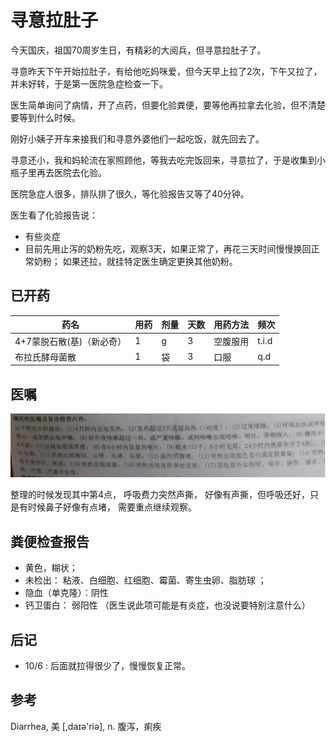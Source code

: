 <!---
markmeta_author: wongoo
markmeta_date: 2019-10-01
markmeta_title: 寻意拉肚子
markmeta_categories: 伤病
markmeta_tags: 寻意,腹泻
-->


# 寻意拉肚子

今天国庆，祖国70周岁生日，有精彩的大阅兵，但寻意拉肚子了。

寻意昨天下午开始拉肚子，有给他吃妈咪爱，但今天早上拉了2次，下午又拉了，并未好转，于是第一医院急症检查一下。

医生简单询问了病情，开了点药，但要化验粪便，要等他再拉拿去化验，但不清楚要等到什么时候。

刚好小姨子开车来接我们和寻意外婆他们一起吃饭，就先回去了。

寻意还小，我和妈轮流在家照顾他，等我去吃完饭回来，寻意拉了，于是收集到小瓶子里再去医院去化验。

医院急症人很多，排队排了很久，等化验报告又等了40分钟。

医生看了化验报告说：
- 有些炎症
- 目前先用止泻的奶粉先吃，观察3天，如果正常了，再花三天时间慢慢换回正常奶粉； 如果还拉，就挂特定医生确定更换其他奶粉。

## 已开药

| 药名 | 用药 | 剂量 | 天数 | 用药方法 | 频次 |
| ---- | ---- | ---- | ---- | -------- | ---- |
| 4+7蒙脱石散(基)（新必奇）    |   1   |   g   |   3   |   空腹服用 | t.i.d |
|布拉氏酵母菌散 | 1 | 袋 | 3 | 口服 | q.d |


## 医嘱

![](static/20191001-doctor-notice.jpg)

整理的时候发现其中第4点， 呼吸费力突然声撕， 好像有声撕，但呼吸还好，只是有时候鼻子好像有点堵， 需要重点继续观察。

## 粪便检查报告

- 黄色，糊状； 
- 未检出： 粘液、白细胞、红细胞、霉菌、寄生虫卵、脂肪球 ；
- 隐血（单克隆）：阴性
- 钙卫蛋白： 弱阳性 （医生说此项可能是有炎症，也没说要特别注意什么）


## 后记

- 10/6 : 后面就拉得很少了，慢慢恢复正常。

## 参考

Diarrhea, 美  [,daɪə'riə], n. 腹泻，痢疾



